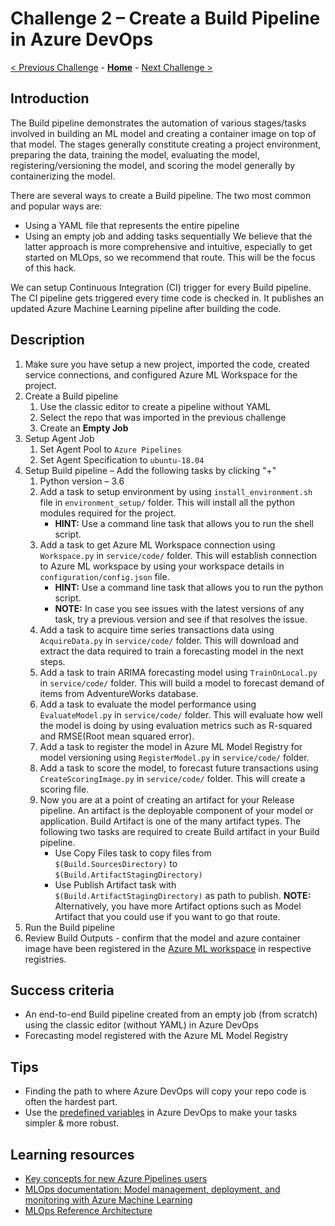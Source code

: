# Challenge 2 – Create a Build Pipeline in Azure DevOps

[< Previous Challenge](./Challenge-01.md) - **[Home](../README.md)** - [Next Challenge >](./Challenge-03.md)

## Introduction

The Build pipeline demonstrates the automation of various stages/tasks involved in building an ML model and creating a container image on top of that model. The stages generally constitute creating a project environment, preparing the data, training the model, evaluating the model, registering/versioning the model, and scoring the model generally by containerizing the model.

There are several ways to create a Build pipeline. The two most common and popular ways are:
-   Using a YAML file that represents the entire pipeline
-   Using an empty job and adding tasks sequentially
We believe that the latter approach is more comprehensive and intuitive, especially to get started on MLOps, so we recommend that route.  This will be the focus of this hack.

We can setup Continuous Integration (CI) trigger for every Build pipeline. The CI pipeline gets triggered every time code is checked in. It publishes an updated Azure Machine Learning pipeline after building the code.

## Description

1.  Make sure you have setup a new project, imported the code, created service connections, and configured Azure ML Workspace for the project.
1.  Create a Build pipeline
    1.  Use the classic editor to create a pipeline without YAML
    1.  Select the repo that was imported in the previous challenge
    1.  Create an **Empty Job**
1.  Setup Agent Job
    1.  Set Agent Pool to `Azure Pipelines`
    1.  Set Agent Specification to `ubuntu-18.04`
1.  Setup Build pipeline – Add the following tasks by clicking "+"
    1.  Python version – 3.6
    1.  Add a task to setup environment by using `install_environment.sh` file in `environment_setup/` folder. This will install all the python modules required for the project.
        -   **HINT:** Use a command line task that allows you to run the shell script.
    1.  Add a task to get Azure ML Workspace connection using `Workspace.py` in `service/code/` folder. This will establish connection to Azure ML workspace by using your workspace details in `configuration/config.json` file.         
        -   **HINT:** Use a command line task that allows you to run the python script.        
        -   **NOTE:** In case you see issues with the latest versions of any task, try a previous version and see if that resolves the issue.
    1.  Add a task to acquire time series transactions data using `AcquireData.py` in `service/code/` folder. This will download and extract the data required to train a forecasting model in the next steps.
    1.  Add a task to train ARIMA forecasting model using `TrainOnLocal.py` in `service/code/` folder. This will build a model to forecast demand of items from AdventureWorks database.
    1.  Add a task to evaluate the model performance using `EvaluateModel.py` in `service/code/` folder. This will evaluate how well the model is doing by using evaluation metrics such as R-squared and RMSE(Root mean squared error).
    1.  Add a task to register the model in Azure ML Model Registry for model versioning using `RegisterModel.py` in `service/code/` folder.    
    1.  Add a task to score the model, to forecast future transactions using `CreateScoringImage.py` in `service/code/` folder. This will create a scoring file.       
    1.  Now you are at a point of creating an artifact for your Release pipeline. An artifact is the deployable component of your model or application. Build Artifact is one of the many artifact types. The following two tasks are required to create Build artifact in your Build pipeline. 
        - Use Copy Files task to copy files from `$(Build.SourcesDirectory)` to `$(Build.ArtifactStagingDirectory)`
        - Use Publish Artifact task with `$(Build.ArtifactStagingDirectory)` as path to publish. 
        **NOTE:** Alternatively, you have more Artifact options such as Model Artifact that you could use if you want to go that route.
1.  Run the Build pipeline
1.  Review Build Outputs - confirm that the model and azure container image have been registered in the [Azure ML workspace](https://ml.azure.com/) in respective registries.

## Success criteria

-   An end-to-end Build pipeline created from an empty job (from scratch) using the classic editor (without YAML) in Azure DevOps
-   Forecasting model registered with the Azure ML Model Registry

## Tips
-   Finding the path to where Azure DevOps will copy your repo code is often the hardest part.
-   Use the [predefined variables](https://docs.microsoft.com/en-us/azure/devops/pipelines/build/variables?view=azure-devops&tabs=classic) in Azure DevOps to make your tasks simpler & more robust.

## Learning resources

-   [Key concepts for new Azure Pipelines users](<https://docs.microsoft.com/en-us/azure/devops/pipelines/get-started/key-pipelines-concepts?view=azure-devops>)
-   [MLOps documentation: Model management, deployment, and monitoring with Azure Machine Learning](<https://docs.microsoft.com/en-us/azure/machine-learning/concept-model-management-and-deployment>)
-   [MLOps Reference Architecture](<https://docs.microsoft.com/en-us/azure/architecture/reference-architectures/ai/mlops-python>)
